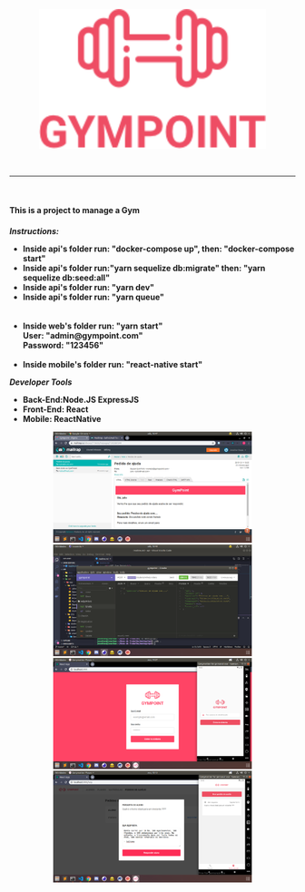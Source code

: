 <p align="center">
  <img src="_images/logo.png"  width="400" alt="logo"/>
</p><br>
<hr><br>
<h4>This is a project to manage a Gym<h4>
<i>Instructions:</i>
<ul>
  <li>Inside api's folder run: "docker-compose up", then: "docker-compose start"</li>
  <li>Inside api's folder run:"yarn sequelize db:migrate" then: "yarn sequelize db:seed:all"</li>
  <li>Inside api's folder run: "yarn dev"</li>
  <li>Inside api's folder run: "yarn queue"</li>
  <br><br>
  <li>Inside web's folder run: "yarn start"
  <br>
  User: "admin@gympoint.com"<br>
  Password: "123456"
  
  </li><br>
  <li>Inside mobile's folder run: "react-native start"</li>
</ul>

<i>Developer Tools</i>
<ul>
  <li>Back-End:Node.JS ExpressJS</li>
  <li>Front-End: React</li>
  <li>Mobile: ReactNative</li>
</ul>

<p align="center">
  <img src="_images/back1.png" width="350" />
  <img src="_images/back2.png" width="350" />
  <img src="_images/back3.png" width="350" />
  <img src="_images/back4.png" width="350" />
</p>
